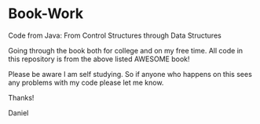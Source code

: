 # Book-Work
Code from Java: From Control Structures through Data Structures

Going through the book both for college and on my free time. All code 
in this repository is from the above listed AWESOME book!

Please be aware I am self studying. So if anyone who happens on this 
sees any problems with my code please let me know. 

Thanks!

Daniel
